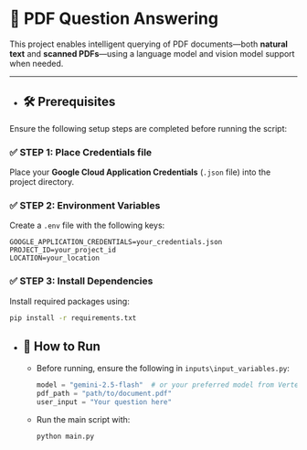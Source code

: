 # 📄 PDF Question Answering

This project enables intelligent querying of PDF documents—both **natural text** and **scanned PDFs**—using a language model and vision model support when needed.

---

* ## 🛠️ Prerequisites

Ensure the following setup steps are completed before running the script:

### ✅ STEP 1: Place Credentials file
Place your **Google Cloud Application Credentials** (`.json` file) into the project directory.

### ✅ STEP 2: Environment Variables
Create a `.env` file with the following keys:
```env
GOOGLE_APPLICATION_CREDENTIALS=your_credentials.json
PROJECT_ID=your_project_id
LOCATION=your_location
```

### ✅ STEP 3: Install Dependencies
Install required packages using:
```bash
pip install -r requirements.txt
```

* ## 🚀 How to Run

    - Before running, ensure the following in `inputs\input_variables.py`:
        ```python
        model = "gemini-2.5-flash"  # or your preferred model from Vertex AI
        pdf_path = "path/to/document.pdf"
        user_input = "Your question here"
        ```
    
    - Run the main script with:
        ```bash
        python main.py
        ```

